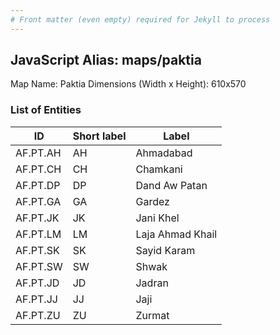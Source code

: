 ```yaml
---
# Front matter (even empty) required for Jekyll to process
---
```


## JavaScript Alias: maps/paktia

Map Name: Paktia
Dimensions (Width x Height): 610x570





### List of Entities

ID | Short label | Label
---|---|---|
AF.PT.AH|AH|Ahmadabad
AF.PT.CH|CH|Chamkani
AF.PT.DP|DP|Dand Aw Patan
AF.PT.GA|GA|Gardez
AF.PT.JK|JK|Jani Khel
AF.PT.LM|LM|Laja Ahmad Khail
AF.PT.SK|SK|Sayid Karam
AF.PT.SW|SW|Shwak
AF.PT.JD|JD|Jadran
AF.PT.JJ|JJ|Jaji
AF.PT.ZU|ZU|Zurmat